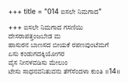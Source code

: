 +++
title = "014 ಐಸಲೇ ನಿಮಗಾದ"

+++
ಐಸಲೇ ನಿಮಗಾದ ಗಸಣಿಯಿ  
ದೇಸರಾಪತ್ತಂಜಬೇಡ ಮ  
ಹಾಸುರನ ಬಾಣಸದ ಬೀಯಕೆ ರಪಣವುಂಟೆಮಗೆ   
ಏಸು ಕಂಡುಗದಕ್ಕಿಯೋಗರ  
ವೈಸ ನೀನಳವಡಿಸು ಮೇಲುಂ  
ಟೇಸು ಸಾಧನವನಿತುವನು ತೆಗೆಸೆಂದಳಾ ಕುಂತಿ     ॥14॥